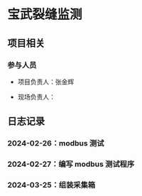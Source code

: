 # 宝武裂缝监测

## 项目相关

### 参与人员

- 项目负责人：张金辉

- 现场负责人：

## 日志记录

### 2024-02-26：modbus 测试

### 2024-02-27：编写 modbus 测试程序

### 2024-03-25：组装采集箱
